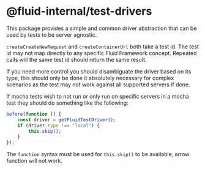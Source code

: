 # @fluid-internal/test-drivers

This package provides a simple and common driver abstraction that can be used by tests to be server agnostic.

`createCreateNewRequest` and `createContainerUrl` both take a test id.
The test id may not map directly to any specific Fluid Framework concept.
Repeated calls will the same test id should return the same result.

If you need more control you should disambiguate the driver based on its
type, this should only be done it absolutely necessary for complex scenarios
as the test may not work against all supported servers if done.

If mocha tests wish to not run or only run on specific servers in a mocha test they should do something like the following:

```typescript
before(function () {
	const driver = getFluidTestDriver();
	if (driver.type !== "local") {
		this.skip();
	}
});
```

The `function` syntax must be used for `this.skip()` to be available, arrow function will not work.
